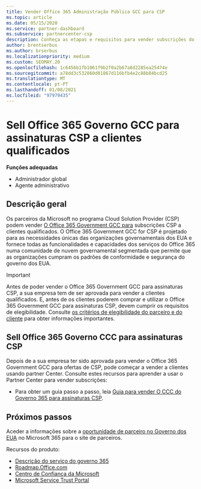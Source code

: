 ```yaml
---
title: Vender Office 365 Administração Pública GCC para CSP
ms.topic: article
ms.date: 05/15/2020
ms.service: partner-dashboard
ms.subservice: partnercenter-csp
description: Conheça as etapas e requisitos para vender subscrições do Office 365 Government GCC para a CSP a clientes ou empreiteiros qualificados do governo dos Estados Unidos.
author: brentserbus
ms.author: brserbus
ms.localizationpriority: medium
ms.custom: SEOMAY.20
ms.openlocfilehash: 1c6456b1fb1061f9b2f0a2b67a8d2285ea25474e
ms.sourcegitcommit: a78dd3c532860d01867d116bfb4e2c88b84bcd25
ms.translationtype: MT
ms.contentlocale: pt-PT
ms.lasthandoff: 01/08/2021
ms.locfileid: "97979435"
---
```

# <a name="sell-office-365-government-gcc-for-csp-subscriptions-to-qualified-customers"></a>Sell Office 365 Governo GCC para assinaturas CSP a clientes qualificados

**Funções adequadas**

- Administrador global
- Agente administrativo


## <a name="overview"></a>Descrição geral

Os parceiros da Microsoft no programa Cloud Solution Provider (CSP) podem vender [O Office 365 Government GCC para](https://www.microsoft.com/microsoft-365/partners/governmentforCSP) subscrições CSP a clientes qualificados. O Office 365 Government GCC for CSP é projetado para as necessidades únicas das organizações governamentais dos EUA e fornece todas as funcionalidades e capacidades dos serviços do Office 365 numa comunidade de nuvem governamental segmentada que permite que as organizações cumpram os padrões de conformidade e segurança do governo dos EUA. 

>[!IMPORTANT] 
>Antes de poder vender o Office 365 Government GCC para assinaturas CSP, a sua empresa tem de ser aprovada para vender a clientes qualificados. E, antes de os clientes poderem comprar e utilizar o Office 365 Government GCC para assinaturas CSP, devem cumprir os requisitos de elegibilidade. Consulte [os critérios de elegibilidade do parceiro e do cliente](csp-gcc-validate.md) para obter informações importantes.


## <a name="sell-office-365-government-gcc-for-csp-subscriptions"></a>Sell Office 365 Governo CCC para assinaturas CSP

Depois de a sua empresa ter sido aprovada para vender o Office 365 Government GCC para ofertas de CSP, pode começar a vender a clientes usando partner Center. Consulte estes recursos para aprender a usar o Partner Center para vender subscrições: 

- Para obter um guia passo a passo, leia [Guia para vender O CCC do Governo 365 para assinaturas CSP](https://go.microsoft.com/fwlink/?linkid=2007323).  


## <a name="next-steps"></a>Próximos passos

Aceder a informações sobre a [oportunidade de parceiro no Governo dos EUA](https://www.microsoft.com/microsoft-365/partners/governmentforCSP) no Microsoft 365 para o site de parceiros.

Recursos do produto:

- [Descrição do serviço do governo 365](/office365/servicedescriptions/office-365-platform-service-description/office-365-us-government/office-365-us-government)
- [Roadmap.Office.com](https://products.office.com/business/office-365-roadmap)
- [Centro de Confiança da Microsoft](https://www.microsoft.com/TrustCenter/)
- [Microsoft Service Trust Portal](https://aka.ms/STP)
